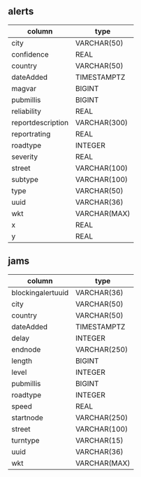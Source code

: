 ## alerts

column|type|
------|-------|
city|VARCHAR(50)|
confidence|REAL|
country|VARCHAR(50)|
dateAdded|TIMESTAMPTZ|
magvar|BIGINT|
pubmillis|BIGINT|
reliability|REAL|
reportdescription|VARCHAR(300)|
reportrating|REAL|
roadtype|INTEGER|
severity|REAL|
street|VARCHAR(100)|
subtype|VARCHAR(100)| |
type|VARCHAR(50)|
uuid|VARCHAR(36)|
wkt|VARCHAR(MAX)|
x|REAL|
y|REAL|

## jams

column|type|
------|-------|
blockingalertuuid|VARCHAR(36)|
city|VARCHAR(50)|
country|VARCHAR(50)|
dateAdded|TIMESTAMPTZ|
delay|INTEGER|
endnode|VARCHAR(250)|
length|BIGINT|
level|INTEGER|
pubmillis|BIGINT|
roadtype|INTEGER|
speed|REAL|
startnode|VARCHAR(250)|
street|VARCHAR(100)|
turntype|VARCHAR(15)|
uuid|VARCHAR(36)|
wkt|VARCHAR(MAX)|